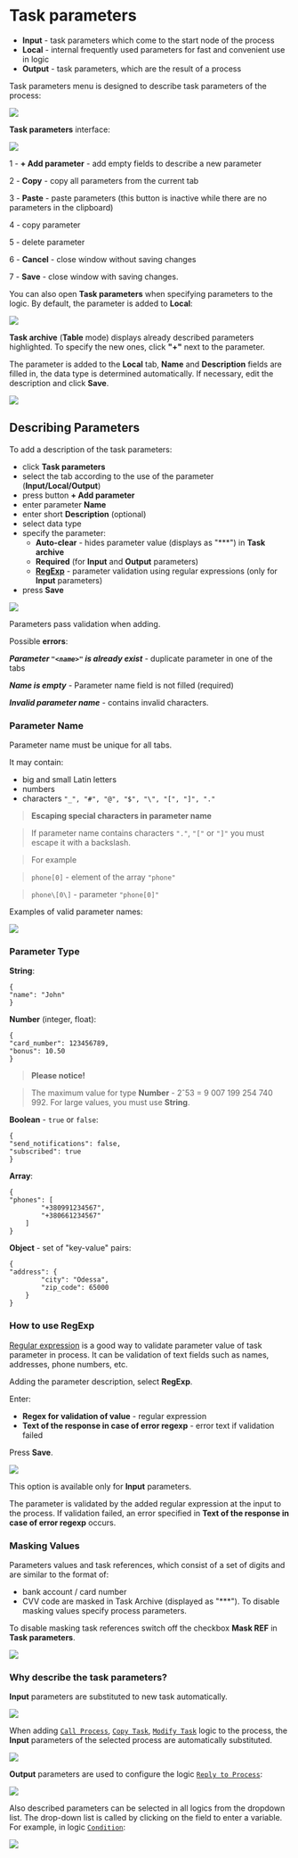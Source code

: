 # Task parameters

* **Input** - task parameters which come to the start node of the process
* **Local** - internal frequently used parameters for fast and convenient use in logic
* **Output** -  task parameters, which are the result of a process

Task parameters menu is designed to describe task parameters of the process:

![](../img/tasks/params_bar.png)

**Task parameters** interface:

![](../img/tasks/params_interface.png)

1 - **+ Add parameter** - add empty fields to describe a new parameter

2 - **Copy** - copy all parameters from the current tab

3 - **Paste** - paste parameters (this button is inactive while there are no parameters in the clipboard)

4 - copy parameter

5 - delete parameter

6 - **Cancel** - close window without saving changes

7 - **Save** - close window with saving changes.

You can also open **Task parameters** when specifying parameters to the logic.
By default, the parameter is added to **Local**:

![](../img/tasks/params_add_local.gif)

**Task archive** (**Table** mode) displays already described parameters highlighted.
To specify the new ones, click **"+"** next to the parameter.

The parameter is added to the **Local** tab, **Name** and **Description** fields are filled in, the data type is determined automatically. If necessary, edit the description and click **Save**.

![](../img/tasks/params_table_mode.png)

## Describing Parameters

To add a description of the task parameters:

* click **Task parameters**
* select the tab according to the use of the parameter (**Input/Local/Output**)
* press button **+ Add parameter**
* enter parameter **Name**
* enter short **Description** (optional)
* select data type
* specify the parameter:
    * **Auto-clear** - hides parameter value (displays as "***") in **Task archive**
    * **Required** (for **Input** and **Output** parameters)
    * [**RegExp**](https://doc.corezoid.com/en/interface/tasks/task_parameters.html#how-to-use-regexp) - parameter validation using regular expressions (only for **Input** parameters)
* press **Save**

![](../img/tasks/params_add_new.gif)

Parameters pass validation when adding.

Possible **errors**:

***Parameter `"<name>"` is already exist*** - duplicate parameter in one of the tabs

***Name is empty*** - Parameter name field is not filled (required)

***Invalid parameter name*** - contains invalid characters.


### Parameter Name

Parameter name must be unique for all tabs.

It may contain:
* big and small Latin letters
* numbers
* characters  `"_", "#", "@", "$", "\", "[", "]", "."`

> **Escaping special characters in parameter name**

> If parameter name contains characters `"."`, `"["` or `"]"` you must escape it with a backslash.

> For example

> `phone[0]` - element of the array `"phone"`

> `phone\[0\]` - parameter `"phone[0]"`

Examples of valid parameter names:

![](../img/tasks/param_name.png)

### Parameter Type

**String**:
```
{
"name": "John"
}
```

**Number** (integer, float):
```
{
"card_number": 123456789,
"bonus": 10.50
}
```

> **Please notice!**

> The maximum value for type **Number** - 2ˆ53 = 9 007 199 254 740 992. For large values, you must use **String**.

**Boolean** -  `true` or `false`:
```
{
"send_notifications": false,
"subscribed": true
}
```

**Array**:
```
{
"phones": [
        "+380991234567",
        "+380661234567"
    ]
}
```

**Object** - set of "key-value" pairs:
```
{
"address": {
        "city": "Odessa",
        "zip_code": 65000
    }
}
```


### How to use RegExp

[Regular expression](https://ru.wikipedia.org/wiki/%D0%A0%D0%B5%D0%B3%D1%83%D0%BB%D1%8F%D1%80%D0%BD%D1%8B%D0%B5_%D0%B2%D1%8B%D1%80%D0%B0%D0%B6%D0%B5%D0%BD%D0%B8%D1%8F) is a good way to validate parameter value of task parameter in process.
It can be validation of text fields such as names, addresses, phone numbers, etc.

Adding the parameter description, select **RegExp**.

Enter:

* **Regex for validation of value** - regular expression
* **Text of the response in case of error regexp** - error text if validation failed

Press **Save**.

![](../img/tasks/params_reg_exp.gif)

This option is available only for **Input** parameters.

The parameter is validated by the added regular expression at the input to the process. If validation failed, an error specified in **Text of the response in case of error regexp** occurs.


### Masking Values

Parameters values and task references, which consist of a set of digits and are similar to the format of:
* bank account / card number
* CVV code
are masked in Task Archive (displayed as "***").
To disable masking values specify process parameters.

To disable masking task references switch off the checkbox **Mask REF** in **Task parameters**.

![](../img/tasks/params_mask_ref.png)
  
### Why describe the task parameters?

**Input** parameters are substituted to new task automatically.

![](../img/tasks/param_add_task.gif)

When adding [`Call Process`](https://doc.corezoid.com/ru/interface/nodes/rpc/logic_rpc.html), [`Copy Task`](https://doc.corezoid.com/ru/interface/nodes/copy.html), [`Modify Task`](https://doc.corezoid.com/ru/interface/nodes/logika_modify_task.html) logic to the process, the **Input** parameters of the selected process are automatically substituted.

![](../img/tasks/call_process.gif)

**Output** parameters are used to configure the logic [`Reply to Process`](https://doc.corezoid.com/ru/interface/nodes/rpc/logic_rpc_reply.html):

![](../img/tasks/rpc_reply.gif)

Also described parameters can be selected in all logics from the dropdown list. The drop-down list is called by clicking on the field to enter a variable.
For example, in logic [`Condition`](https://doc.corezoid.com/ru/interface/nodes/if.html):
  
![](../img/tasks/condition_params.gif)